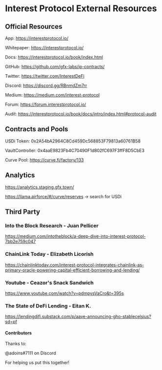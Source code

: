 # Interest Protocol External Resources
## Official Resources

App: https://interestprotocol.io/

Whitepaper: https://interestprotocol.io/

Docs: https://interestprotocol.io/book/index.html

GitHub: https://github.com/gfx-labs/ip-contracts/

Twitter: https://twitter.com/InterestDeFi

Discord: https://discord.gg/RBnmdZm7rr

Medium: https://medium.com/interest-protocol

Forum: https://forum.interestprotocol.io/

Audit: https://interestprotocol.io/book/docs/intro/index.html#protocol-audit

## Contracts and Pools

USDi Token: 0x2A54bA2964C8Cd459Dc568853F79813a60761B58

VaultController: 0x4aaE9823Fb4C70490F1d802fC697F3ffF8D5CbE3

Curve Pool: https://curve.fi/factory/133

## Analytics
https://analytics.staging.gfx.town/

https://llama.airforce/#/curve/reserves -> search for USDi

## Third Party

### Into the Block Research - Juan Pellicer

https://medium.com/intotheblock/a-deep-dive-into-interest-protocol-7bb2e759c047

### ChainLink Today - Elizabeth Licorish

https://chainlinktoday.com/interest-protocol-integrates-chainlink-as-primary-oracle-powering-capital-efficient-borrowing-and-lending/

### Youtube - Ceazor's Snack Sandwich

https://www.youtube.com/watch?v=pdmpysVaCro&t=395s

### The State of DeFi Lending - Eitan K.

https://lendingdifi.substack.com/p/aave-announcing-gho-stablecelsius?sd=pf

#### Contributors

Thanks to:

@adoins#7111 on Discord


For helping us put this together!
